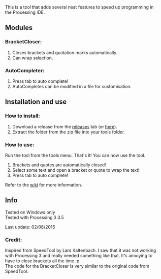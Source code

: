 This is a tool that adds several neat features to speed up programming in the Processing IDE.

## Modules

### BracketCloser:

1. Closes brackets and quotation marks automatically.
2. Can wrap selection.

### AutoCompleter:

1. Press tab to auto complete!
2. AutoCompletes can be modified in a file for customisation.

## Installation and use

### How to install:

1. Download a release from the [releases](https://github.com/ExtraCrafTX/processing-code-helper/releases) tab
(or [here](http://kaamiljasani.com/processing-code-helper/)).
2. Extract the folder from the zip file into your tools folder.

### How to use:

Run the tool from the tools menu. That's it! You can now use the tool.  
1. Brackets and quotes are automatically closed!
2. Select some text and open a bracket or quote to wrap the text!
3. Press tab to auto complete!

Refer to the [wiki](https://github.com/ExtraCrafTX/processing-code-helper/wiki) for more information.

## Info

Tested on Windows only  
Tested with Processing 3.3.5

Last update: 02/08/2016

### Credit:

Inspired from SpeedTool by Lars Kaltenbach.
I saw that it was not working with Processing 3 and really needed something like that. It's annoying to have to close brackets all the time :p  
The code for the BracketCloser is very similar to the original code from SpeedTool.